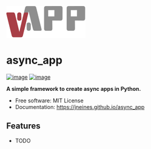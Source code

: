 ![image](images/async_app_logo.svg)
# async_app


[![image](https://img.shields.io/pypi/v/async_app.svg)](https://pypi.python.org/pypi/async_app)
[![image](https://img.shields.io/conda/vn/conda-forge/async_app.svg)](https://anaconda.org/conda-forge/async_app)


**A simple framework to create async apps in Python.**


-   Free software: MIT License
-   Documentation: https://jneines.github.io/async_app
    

## Features

-   TODO
